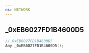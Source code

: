 ```yaml
---
ns: NETWORK
---
```

## _0xEB6027FD1B4600D5

```c
// 0xEB6027FD1B4600D5
Any _0xEB6027FD1B4600D5();
```

